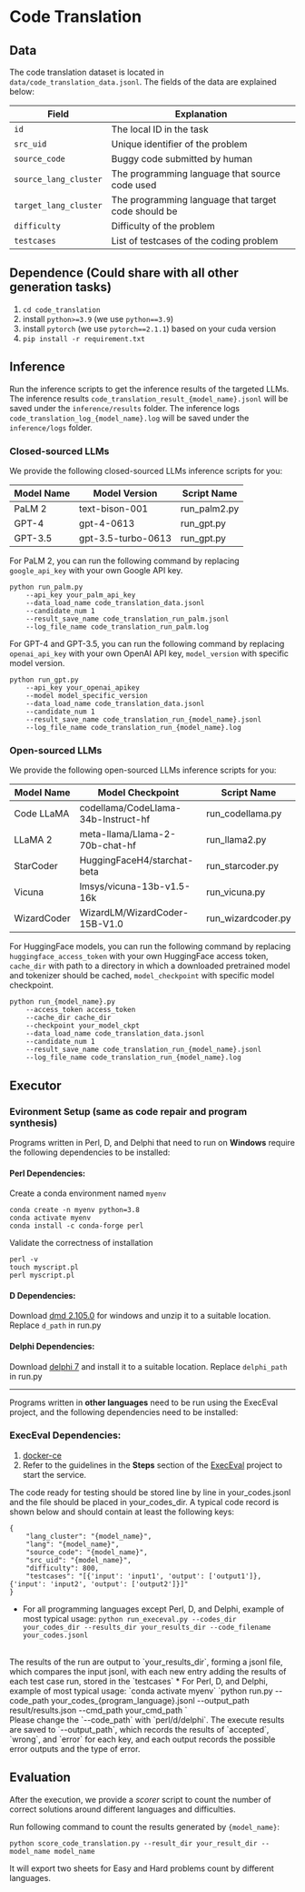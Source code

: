 # Code Translation


## Data
The code translation dataset is located in `data/code_translation_data.jsonl`. The fields of the data are explained below:

| Field                	          | Explanation                                          	                  |
|---------------------------------|-------------------------------------------------------------------------|
| `id`                   	        | The local ID in the task                             	                  |
| `src_uid`              	        | Unique identifier of the problem                     	                  |
| `source_code`                   | Buggy code submitted by human                                           |
| `source_lang_cluster`         	 | The programming language that source code used                   	      |
| `target_lang_cluster`         	 | The programming language that target code should be                     |
| `difficulty`           	        | Difficulty of the problem                            	                  |
| `testcases`            	        | List of testcases of the coding problem           	                     |



## Dependence (Could share with all other generation tasks)
1. `cd code_translation`
2. install `python>=3.9` (we use `python==3.9`)
3. install `pytorch` (we use `pytorch==2.1.1`) based on your cuda version
4. `pip install -r requirement.txt`



## Inference
Run the inference scripts to get the inference results of the targeted LLMs. The inference results `code_translation_result_{model_name}.jsonl` will be saved under the `inference/results` folder. The inference logs `code_translation_log_{model_name}.log` will be saved under the `inference/logs` folder.

### Closed-sourced LLMs

We provide the following closed-sourced LLMs inference scripts for you:


| Model Name | Model Version      | Script Name  |
| ---------- | ------------------ | ------------ |
| PaLM 2     | text-bison-001     | run_palm2.py |
| GPT-4      | gpt-4-0613         | run_gpt.py   |
| GPT-3.5    | gpt-3.5-turbo-0613 | run_gpt.py   |

For PaLM 2, you can run the following command by replacing `google_api_key` with your own Google API key. 

```angular2html
python run_palm.py
    --api_key your_palm_api_key
    --data_load_name code_translation_data.jsonl
    --candidate_num 1
    --result_save_name code_translation_run_palm.jsonl
    --log_file_name code_translation_run_palm.log
```

For GPT-4 and GPT-3.5, you can run the following command by replacing `openai_api_key` with your own OpenAI API key, `model_version` with specific model version.

```angular2html
python run_gpt.py
    --api_key your_openai_apikey
    --model model_specific_version
    --data_load_name code_translation_data.jsonl
    --candidate_num 1
    --result_save_name code_translation_run_{model_name}.jsonl
    --log_file_name code_translation_run_{model_name}.log
```


### Open-sourced LLMs

We provide the following open-sourced LLMs inference scripts for you:


| Model Name  | Model Checkpoint                    | Script Name        |
| ----------- | ----------------------------------- | ------------------ |
| Code LLaMA  | codellama/CodeLlama-34b-Instruct-hf | run_codellama.py   |
| LLaMA 2     | meta-llama/Llama-2-70b-chat-hf      | run_llama2.py      |
| StarCoder   | HuggingFaceH4/starchat-beta         | run_starcoder.py   |
| Vicuna      | lmsys/vicuna-13b-v1.5-16k           | run_vicuna.py      |
| WizardCoder | WizardLM/WizardCoder-15B-V1.0       | run_wizardcoder.py |

For HuggingFace models, you can run the following command by replacing `huggingface_access_token` with your own HuggingFace access token, `cache_dir` with path to a directory in which a downloaded pretrained model and tokenizer should be cached, `model_checkpoint` with specific model checkpoint.


```angular2html
python run_{model_name}.py 
    --access_token access_token
    --cache_dir cache_dir 
    --checkpoint your_model_ckpt
    --data_load_name code_translation_data.jsonl
    --candidate_num 1
    --result_save_name code_translation_run_{model_name}.jsonl
    --log_file_name code_translation_run_{model_name}.log
```



## Executor 
### Evironment Setup (same as code repair and program synthesis)

Programs written in Perl, D, and Delphi that need to run on **Windows** require the following dependencies to be installed:

#### Perl Dependencies:

Create a conda environment named `myenv`
```
conda create -n myenv python=3.8
conda activate myenv
conda install -c conda-forge perl
```
Validate the correctness of installation
```
perl -v
touch myscript.pl
perl myscript.pl
```
#### D Dependencies:

Download [dmd 2.105.0](https://downloads.dlang.org/releases/2.x/2.105.0/) for windows and unzip it to a suitable location. Replace `d_path` in run.py

#### Delphi Dependencies:

Download [delphi 7](http://altd.embarcadero.com/download/delphi/d7/english/ent/delphi_7_ent_en.iso) and install it to a suitable location. Replace `delphi_path` in run.py

***

Programs written in **other languages** need to be run using the ExecEval project, and the following dependencies need to be installed:

### ExecEval Dependencies:

1. [docker-ce](https://docs.docker.com/engine/install/)
2. Refer to the guidelines in the **Steps** section of the [ExecEval](https://github.com/ntunlp/ExecEval) project to start the service.


The code ready for testing should be stored line by line in your\_codes.jsonl and the file should be placed in your\_codes\_dir. A typical code record is shown below and should contain at least the following keys:

```
{
    "lang_cluster": "{model_name}",
    "lang": "{model_name}",
    "source_code": "{model_name}",
    "src_uid": "{model_name}",
    "difficulty": 800,
    "testcases": "[{'input': 'input1', 'output': ['output1']}, {'input': 'input2', 'output': ['output2']}]"
}
```


* For all programming languages except Perl, D, and Delphi, example of most typical usage:
    `python run_execeval.py --codes_dir your_codes_dir --results_dir your_results_dir --code_filename your_codes.jsonl`
<br>
    The results of the run are output to `your_results_dir`, forming a jsonl file, which compares the input jsonl, with each new entry adding the results of each test case run, stored in the `testcases`
* For Perl, D, and Delphi, example of most typical usage:
    `conda activate myenv`
    `python run.py  --code_path your_codes_{program_language}.jsonl --output_path result/results.json --cmd_path your_cmd_path `
<br>
    Please change the `--code_path` with `perl/d/delphi`. The execute results are saved to `--output_path`, which records the results of `accepted`, `wrong`, and `error` for each key, and each output records the possible error outputs and the type of error.

## Evaluation

After the execution, we provide a *scorer* script to count the number of correct solutions around different languages and difficulties. 

Run following command to count the results generated by `{model_name}`: 

`python score_code_translation.py --result_dir your_result_dir --model_name model_name`

It will export two sheets for Easy and Hard problems count by different languages.